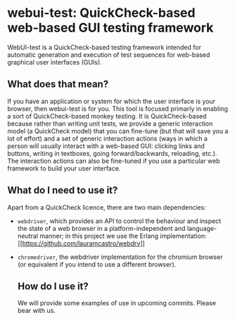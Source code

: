 # webui-test: QuickCheck-based web-based GUI testing framework

WebUI-test is a QuickCheck-based testing framework intended for
automatic generation and execution of test sequences for
web-based graphical user interfaces (GUIs).

## What does that mean?

If you have an application or system for which the user interface
is your browser, then webui-test is for you. This tool
is focused primarly in enabling a sort of QuickCheck-based
monkey testing. It is QuickCheck-based because rather than writing
unit tests, we provide a generic interaction model (a QuickCheck model)
that you can fine-tune (but that will save you a lot of effort)
and a set of generic interaction actions (ways in which a person will
usually interact with a web-based GUI: clicking links and buttons,
writing in textboxes, going forward/backwards, reloading, etc.).
The interaction actions can also be fine-tuned if you use a
particular web framework to build your user interface.

## What do I need to use it?

Apart from a QuickCheck licence, there are two main dependencies:

* `webdriver`, which provides an API to control the behaviour and inspect the
  state of a web browser in a platform-independent and language-neutral manner;
  in this project we use the Erlang implementation: [[https://github.com/lauramcastro/webdrv]]
* `chromedriver`, the webdriver implementation for the chromium browser (or
  equivalent if you intend to use a different browser).
  
  ## How do I use it?
  
  We will provide some examples of use in upcoming commits. Please bear
  with us.
